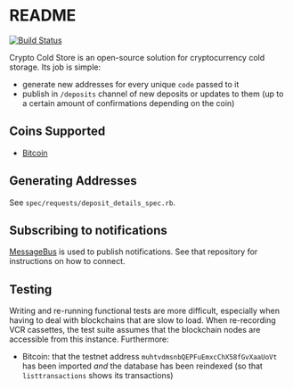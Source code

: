 # README

[![Build Status](https://travis-ci.org/ramontayag/crypto_cold_store-rails.svg?branch=master)](https://travis-ci.org/ramontayag/crypto_cold_store-rails)

Crypto Cold Store is an open-source solution for cryptocurrency cold storage. Its job is simple:

- generate new addresses for every unique `code` passed to it
- publish in `/deposits` channel of new deposits or updates to them (up to a certain amount of confirmations depending on the coin)

## Coins Supported

- [Bitcoin](docs/bitcoin.md)

## Generating Addresses

See `spec/requests/deposit_details_spec.rb`.

## Subscribing to notifications

[MessageBus](https://github.com/SamSaffron/message_bus) is used to publish notifications. See that repository for instructions on how to connect.

## Testing

Writing and re-running functional tests are more difficult, especially when having to deal with blockchains that are slow to load. When re-recording VCR cassettes, the test suite assumes that the blockchain nodes are accessible from this instance. Furthermore:

- Bitcoin: that the testnet address `muhtvdmsnbQEPFuEmxcChX58fGvXaaUoVt` has been imported *and* the database has been reindexed (so that `listtransactions` shows its transactions)
